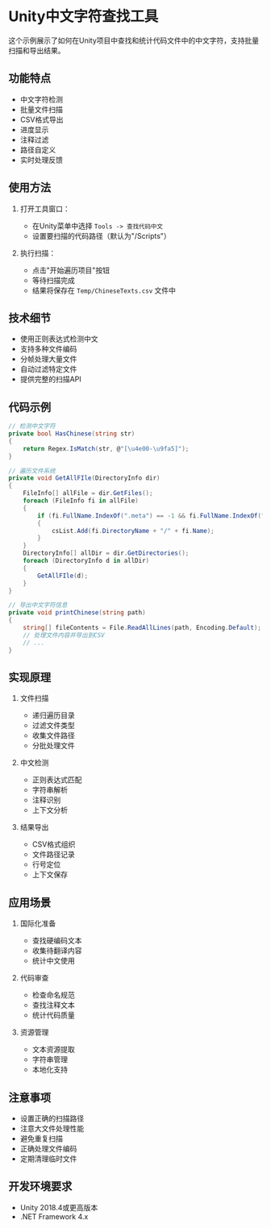 # Unity中文字符查找工具

这个示例展示了如何在Unity项目中查找和统计代码文件中的中文字符，支持批量扫描和导出结果。

## 功能特点

- 中文字符检测
- 批量文件扫描
- CSV格式导出
- 进度显示
- 注释过滤
- 路径自定义
- 实时处理反馈

## 使用方法

1. 打开工具窗口：
   - 在Unity菜单中选择 `Tools -> 查找代码中文`
   - 设置要扫描的代码路径（默认为"/Scripts"）

2. 执行扫描：
   - 点击"开始遍历项目"按钮
   - 等待扫描完成
   - 结果将保存在 `Temp/ChineseTexts.csv` 文件中

## 技术细节

- 使用正则表达式检测中文
- 支持多种文件编码
- 分帧处理大量文件
- 自动过滤特定文件
- 提供完整的扫描API

## 代码示例

```csharp
// 检测中文字符
private bool HasChinese(string str)
{
    return Regex.IsMatch(str, @"[\u4e00-\u9fa5]");
}

// 遍历文件系统
private void GetAllFIle(DirectoryInfo dir)
{
    FileInfo[] allFile = dir.GetFiles();
    foreach (FileInfo fi in allFile)
    {
        if (fi.FullName.IndexOf(".meta") == -1 && fi.FullName.IndexOf(".cs") != -1)
        {
            csList.Add(fi.DirectoryName + "/" + fi.Name);
        }
    }
    DirectoryInfo[] allDir = dir.GetDirectories();
    foreach (DirectoryInfo d in allDir)
    {
        GetAllFIle(d);
    }
}

// 导出中文字符信息
private void printChinese(string path)
{
    string[] fileContents = File.ReadAllLines(path, Encoding.Default);
    // 处理文件内容并导出到CSV
    // ...
}
```

## 实现原理

1. 文件扫描
   - 递归遍历目录
   - 过滤文件类型
   - 收集文件路径
   - 分批处理文件

2. 中文检测
   - 正则表达式匹配
   - 字符串解析
   - 注释识别
   - 上下文分析

3. 结果导出
   - CSV格式组织
   - 文件路径记录
   - 行号定位
   - 上下文保存

## 应用场景

1. 国际化准备
   - 查找硬编码文本
   - 收集待翻译内容
   - 统计中文使用
   
2. 代码审查
   - 检查命名规范
   - 查找注释文本
   - 统计代码质量
   
3. 资源管理
   - 文本资源提取
   - 字符串管理
   - 本地化支持

## 注意事项

- 设置正确的扫描路径
- 注意大文件处理性能
- 避免重复扫描
- 正确处理文件编码
- 定期清理临时文件

## 开发环境要求

- Unity 2018.4或更高版本
- .NET Framework 4.x 